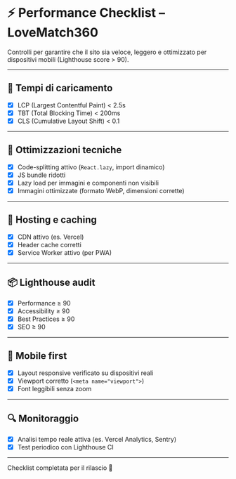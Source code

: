 # ⚡ Performance Checklist – LoveMatch360

Controlli per garantire che il sito sia veloce, leggero e ottimizzato per dispositivi 
mobili (Lighthouse score > 90).

---

## 🏁 Tempi di caricamento

- [x] LCP (Largest Contentful Paint) < 2.5s
- [x] TBT (Total Blocking Time) < 200ms
- [x] CLS (Cumulative Layout Shift) < 0.1

---

## 🔧 Ottimizzazioni tecniche

- [x] Code-splitting attivo (`React.lazy`, import dinamico)
- [x] JS bundle ridotti
- [x] Lazy load per immagini e componenti non visibili
- [x] Immagini ottimizzate (formato WebP, dimensioni corrette)

---

## 🚀 Hosting e caching

- [x] CDN attivo (es. Vercel)
- [x] Header cache corretti
- [x] Service Worker attivo (per PWA)

---

## 📦 Lighthouse audit

- [x] Performance ≥ 90
- [x] Accessibility ≥ 90
- [x] Best Practices ≥ 90
- [x] SEO ≥ 90

---

## 📱 Mobile first

- [x] Layout responsive verificato su dispositivi reali
- [x] Viewport corretto (`<meta name="viewport">`)
- [x] Font leggibili senza zoom

---

## 🔍 Monitoraggio

- [x] Analisi tempo reale attiva (es. Vercel Analytics, Sentry)
- [x] Test periodico con Lighthouse CI

---

Checklist completata per il rilascio 🚀

